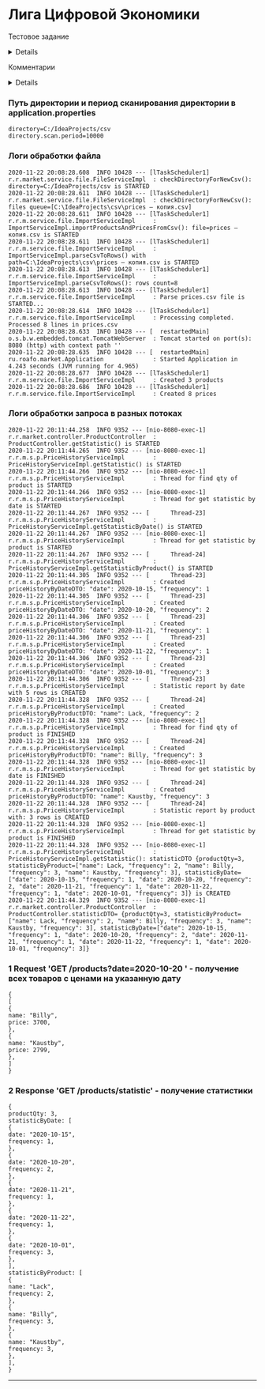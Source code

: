 # Лига Цифровой Экономики

Тестовое задание
<details>
ТЗ:

Реализовать приложение на базе фреймворка Spring Boot 2 и Java минимум 8 версии. 

Пример структуры таблиц в БД PostgreSQL.
1. Таблица товар. Хранит название товара.
Колонки: id, name.
2. Таблица цена товара. Хранит цену на товар и дату с которой цена актуальная. По каждому товару может быть несколько цен с разными датами.
Колонки: id, price, date, product_id.
Таблицы должны создаваться автоматически в БД при старте приложения или в приложении должен быть приложен файл со скриптом создания необходимых сущностей.

Функционал приложения.
1. Загрузка товаров и цен из csv-файла.
Приложение должно уметь загружать данные из csv-файла. Путь директории с файлами настраивается в конфигурационном файле приложения. 
Пример формат данных в csv-файла:
product_id;product_name;price_id;price;price_date
В логах должен быть отмечен факт старта обработки файла и результат обработки файла с количеством обработанных записей(товаров и цен).
Загрузка файла стартует при появлении файла в указанной директории.

2. Получение списка товаров и актуальных цен.
Приложение должно предоставлять Rest метод, возвращающий из БД список товаров с актуальными ценами, на указанный в запросе день.
GET /products?date=yyyy-mm-dd 
Формат данных ответа - json. Список {"name": "Товар 1", "price": 100.99} 

3. Получение статистики.
Приложение должно предоставлять Rest метод, возвращающий статистику по загруженным товарам и ценам.
GET /products/statistic 
Формат данных ответа - json.
Параметры статистики:
- Количество товаров в БД. Формат - просто цифра.
- Как часто менялась цена товара. Группировка по товарам. Формат - список {"name": "Товар 1", "frequency": 2} 
- Как часто менялась цена товара. Группировка по дням. Формат - список {"date": "yyyy-mm-dd", "frequency": 6} 
Каждый параметр статистики необходимо запрашивать в отдельном параллельном потоке.
</details>

Комментарии
<details>
Если бы это был реальный проект, то по ТЗ, думаю, стоило бы обсудить как минимум следующие вопросы:

1.В примере файла указываются id товаров и цен. Таким образом, мы создаём записи сами. Но в случае работы обычных методов create() генерацию id стоит сделать автоматической — например, @GeneratedValue(strategy=GenerationType.AUTO)​​​​​​​

2.Если в какую-то дату не указана цена для ранее созданного товара, то это значит, что товара в эту дату нет и при получении информации по ценам его не учитывать (текущая реализация) или же необходимо искать цену по ближайшей предыдущай дате (например, 22/11/2020 цена не указана, но есть запись с ценой от 01/11/2020)

3.Могут ли храниться в .csv названия в кавычках? (В текущей реализации не предусмотрено)

4.Что необходимо сделать с файлом после прочтения — удалить/переименовать/переместить?(В текущей реализации удаление — данные записаны в БД, папка очищается, чтобы не плодить мусор)

5.В каком формате хранить дату? В примере указана просто дата (в текущей реализации LocalDate), но на практике цены могут изменить несколько раз за день, тогда стоит использовать LocalDateTime

6.Возможны ли опечатки в названии товаров? Например, в файле для id=1 первый раз название «стол», второй — «стл», затем «Стол». Что указывать в БД? Требуется ли после первого создания перезаписывать? (В текущей реализации старался минимизировать запросы в БД)

7.Какова стратегия решения конфликтов: перезаписывать/стирать/игнорировать? (Если в новом файле есть записи, идентичные тем, что в БД)

8.Какого размера могут быть .csv? При больших размерах имеет смысл либо обрабатывать кусками, либо построчно читать-парсить-записывать. (В текущей реализации - полная выгрузка файла в память. Так чище получаются функции и оптимальнее разовая запись в бд. Но такая реализация не подойдёт для больших (например, миллионы строк) файлов).

</details>


### Путь директории и период сканирования директории в application.properties
```
directory=C:/IdeaProjects/csv
directory.scan.period=10000
```

### Логи обработки файла
```
2020-11-22 20:08:28.608  INFO 10428 --- [lTaskScheduler1] r.r.market.service.file.FileServiceImpl  : checkDirectoryForNewCsv(): directory=C:/IdeaProjects/csv is STARTED
2020-11-22 20:08:28.611  INFO 10428 --- [lTaskScheduler1] r.r.market.service.file.FileServiceImpl  : checkDirectoryForNewCsv(): files queue=[C:\IdeaProjects\csv\prices — копия.csv]
2020-11-22 20:08:28.611  INFO 10428 --- [lTaskScheduler1] r.r.m.service.file.ImportServiceImpl     : ImportServiceImpl.importProductsAndPricesFromCsv(): file=prices — копия.csv is STARTED
2020-11-22 20:08:28.611  INFO 10428 --- [lTaskScheduler1] r.r.m.service.file.ImportServiceImpl     : ImportServiceImpl.parseCsvToRows() with path=C:\IdeaProjects\csv\prices — копия.csv is STARTED
2020-11-22 20:08:28.613  INFO 10428 --- [lTaskScheduler1] r.r.m.service.file.ImportServiceImpl     : ImportServiceImpl.parseCsvToRows(): rows count=8
2020-11-22 20:08:28.613  INFO 10428 --- [lTaskScheduler1] r.r.m.service.file.ImportServiceImpl     : Parse prices.csv file is STARTED...
2020-11-22 20:08:28.614  INFO 10428 --- [lTaskScheduler1] r.r.m.service.file.ImportServiceImpl     : Processing completed. Processed 8 lines in prices.csv
2020-11-22 20:08:28.633  INFO 10428 --- [  restartedMain] o.s.b.w.embedded.tomcat.TomcatWebServer  : Tomcat started on port(s): 8080 (http) with context path ''
2020-11-22 20:08:28.635  INFO 10428 --- [  restartedMain] ru.roafo.market.Application              : Started Application in 4.243 seconds (JVM running for 4.965)
2020-11-22 20:08:28.677  INFO 10428 --- [lTaskScheduler1] r.r.m.service.file.ImportServiceImpl     : Created 3 products
2020-11-22 20:08:28.686  INFO 10428 --- [lTaskScheduler1] r.r.m.service.file.ImportServiceImpl     : Created 8 prices
```
### Логи обработки запроса в разных потоках
```
2020-11-22 20:11:44.258  INFO 9352 --- [nio-8080-exec-1] r.r.market.controller.ProductController  : ProductController.getStatistic() is STARTED
2020-11-22 20:11:44.265  INFO 9352 --- [nio-8080-exec-1] r.r.m.s.p.PriceHistoryServiceImpl        : PriceHistoryServiceImpl.getStatistic() is STARTED
2020-11-22 20:11:44.266  INFO 9352 --- [nio-8080-exec-1] r.r.m.s.p.PriceHistoryServiceImpl        : Thread for find qty of product is STARTED
2020-11-22 20:11:44.266  INFO 9352 --- [nio-8080-exec-1] r.r.m.s.p.PriceHistoryServiceImpl        : Thread for get statistic by date is STARTED
2020-11-22 20:11:44.267  INFO 9352 --- [      Thread-23] r.r.m.s.p.PriceHistoryServiceImpl        : PriceHistoryServiceImpl.getStatisticByDate() is STARTED
2020-11-22 20:11:44.267  INFO 9352 --- [nio-8080-exec-1] r.r.m.s.p.PriceHistoryServiceImpl        : Thread for get statistic by product is STARTED
2020-11-22 20:11:44.267  INFO 9352 --- [      Thread-24] r.r.m.s.p.PriceHistoryServiceImpl        : PriceHistoryServiceImpl.getStatisticByProduct() is STARTED
2020-11-22 20:11:44.305  INFO 9352 --- [      Thread-23] r.r.m.s.p.PriceHistoryServiceImpl        : Created priceHistoryByDateDTO: "date": 2020-10-15, "frequency": 1
2020-11-22 20:11:44.305  INFO 9352 --- [      Thread-23] r.r.m.s.p.PriceHistoryServiceImpl        : Created priceHistoryByDateDTO: "date": 2020-10-20, "frequency": 2
2020-11-22 20:11:44.306  INFO 9352 --- [      Thread-23] r.r.m.s.p.PriceHistoryServiceImpl        : Created priceHistoryByDateDTO: "date": 2020-11-21, "frequency": 1
2020-11-22 20:11:44.306  INFO 9352 --- [      Thread-23] r.r.m.s.p.PriceHistoryServiceImpl        : Created priceHistoryByDateDTO: "date": 2020-11-22, "frequency": 1
2020-11-22 20:11:44.306  INFO 9352 --- [      Thread-23] r.r.m.s.p.PriceHistoryServiceImpl        : Created priceHistoryByDateDTO: "date": 2020-10-01, "frequency": 3
2020-11-22 20:11:44.306  INFO 9352 --- [      Thread-23] r.r.m.s.p.PriceHistoryServiceImpl        : Statistic report by date with 5 rows is CREATED
2020-11-22 20:11:44.328  INFO 9352 --- [      Thread-24] r.r.m.s.p.PriceHistoryServiceImpl        : Created priceHistoryByProductDTO: "name": Lack, "frequency": 2
2020-11-22 20:11:44.328  INFO 9352 --- [nio-8080-exec-1] r.r.m.s.p.PriceHistoryServiceImpl        : Thread for find qty of product is FINISHED
2020-11-22 20:11:44.328  INFO 9352 --- [      Thread-24] r.r.m.s.p.PriceHistoryServiceImpl        : Created priceHistoryByProductDTO: "name": Billy, "frequency": 3
2020-11-22 20:11:44.328  INFO 9352 --- [nio-8080-exec-1] r.r.m.s.p.PriceHistoryServiceImpl        : Thread for get statistic by date is FINISHED
2020-11-22 20:11:44.328  INFO 9352 --- [      Thread-24] r.r.m.s.p.PriceHistoryServiceImpl        : Created priceHistoryByProductDTO: "name": Kaustby, "frequency": 3
2020-11-22 20:11:44.328  INFO 9352 --- [      Thread-24] r.r.m.s.p.PriceHistoryServiceImpl        : Statistic report by product with: 3 rows is CREATED
2020-11-22 20:11:44.328  INFO 9352 --- [nio-8080-exec-1] r.r.m.s.p.PriceHistoryServiceImpl        : Thread for get statistic by product is FINISHED
2020-11-22 20:11:44.328  INFO 9352 --- [nio-8080-exec-1] r.r.m.s.p.PriceHistoryServiceImpl        : PriceHistoryServiceImpl.getStatistic(): statisticDTO {productQty=3, statisticByProduct=["name": Lack, "frequency": 2, "name": Billy, "frequency": 3, "name": Kaustby, "frequency": 3], statisticByDate=["date": 2020-10-15, "frequency": 1, "date": 2020-10-20, "frequency": 2, "date": 2020-11-21, "frequency": 1, "date": 2020-11-22, "frequency": 1, "date": 2020-10-01, "frequency": 3]} is CREATED
2020-11-22 20:11:44.329  INFO 9352 --- [nio-8080-exec-1] r.r.market.controller.ProductController  : ProductController.statisticDTO= {productQty=3, statisticByProduct=["name": Lack, "frequency": 2, "name": Billy, "frequency": 3, "name": Kaustby, "frequency": 3], statisticByDate=["date": 2020-10-15, "frequency": 1, "date": 2020-10-20, "frequency": 2, "date": 2020-11-21, "frequency": 1, "date": 2020-11-22, "frequency": 1, "date": 2020-10-01, "frequency": 3]}

```
### 1 Request 'GET /products?date=2020-10-20 ' - получение всех товаров с ценами на указанную дату

```
{
[
{
name: "Billy",
price: 3700,
},
{
name: "Kaustby",
price: 2799,
},
]
}
```
### 2 Response 'GET /products/statistic' - получение статистики
```
{
productQty: 3,
statisticByDate: [
{
date: "2020-10-15",
frequency: 1,
},
{
date: "2020-10-20",
frequency: 2,
},
{
date: "2020-11-21",
frequency: 1,
},
{
date: "2020-11-22",
frequency: 1,
},
{
date: "2020-10-01",
frequency: 3,
},
],
statisticByProduct: [
{
name: "Lack",
frequency: 2,
},
{
name: "Billy",
frequency: 3,
},
{
name: "Kaustby",
frequency: 3,
},
],
}
```
----


